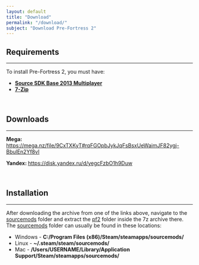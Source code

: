 ```yaml
---
layout: default
title: "Download"
permalink: "/download/"
subject: "Download Pre-Fortress 2"
---
```

<script>window.twttr = (function(d, s, id) {
  var js, fjs = d.getElementsByTagName(s)[0],
    t = window.twttr || {};
  if (d.getElementById(id)) return t;
  js = d.createElement(s);
  js.id = id;
  js.src = "https://platform.twitter.com/widgets.js";
  fjs.parentNode.insertBefore(js, fjs);

  t._e = [];
  t.ready = function(f) {
    t._e.push(f);
  };

  return t;
}(document, "script", "twitter-wjs"));

var x = document.getElementsByClassName("installation-content").addEventListener("DOMContentLoaded", showtwt());

function showtwt() {
  if (x.style.visibility === "hidden") {
    x.style.visibility = "visible";
  }
}

</script>
<div  class="installation-content">
	  <div class="installation-content">
    <!-- Requirements -->
    <h2>Requirements</h2>
    <hr>
    <p>To install Pre-Fortress 2, you must have:</p>
    <ul class="list">
        <li><strong><a href="steam://install/243750">Source SDK Base 2013 Multiplayer</a></strong></li>
        <li><strong><a href="https://www.7-zip.org/download.html">7-Zip</a></strong></li>
    </ul>
	 <br>
    <!-- Installation and Update -->
    <h2>Downloads</h2>
    <hr>
	<p><strong>Mega: </strong><a href="https://mega.nz/file/9CxTXKyT#rqFGOpbJykJqFsBsxUeWaimJF82ygj-BbulEn2Yf8vI">https://mega.nz/file/9CxTXKyT#rqFGOpbJykJqFsBsxUeWaimJF82ygj-BbulEn2Yf8vI</a></p>
	<p><strong>Yandex: </strong><a href="https://disk.yandex.ru/d/yegcFzbO1h9Duw">https://disk.yandex.ru/d/yegcFzbO1h9Duw</a></p>
    <br>
    <!-- Installation and Update -->
    <h2>Installation</h2>
    <hr>
	<p>After downloading the archive from one of the links above, navigate to the <u>sourcemods</u> folder and extract the <u>pf2</u> folder inside the 7z archive there.
	<br>The <u>sourcemods</u> folder can usually be found in these locations:</p>
	<ul class="list">
		<li>Windows - <b>C:/Program Files (x86)/Steam/steamapps/sourcemods/</b></li>
		<li>Linux - <b>~/.steam/steam/sourcemods/</b></li>
		<li>Mac - <b>/Users/USERNAME/Library/Application Support/Steam/steamapps/sourcemods/</b></li>
	</ul>
    <br>
 </div>
</div>